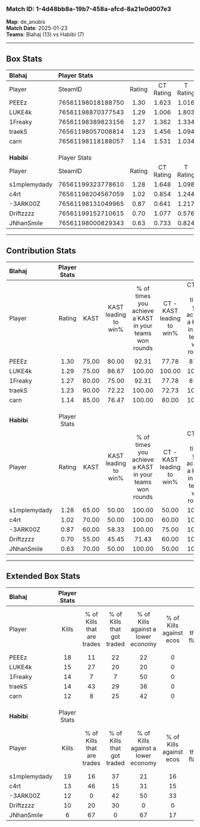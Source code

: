 ### Match ID: 1-4d48bb8a-19b7-458a-afcd-8a21e0d007e3  
**Map**: de_anubis  
**Match Date**: 2025-01-23  
**Teams**: Blahaj (13) vs Habibi (7)  

---  

## Box Stats  

| **Blahaj**   | Player Stats      |        |           |          |       |      |       |         |        |      |     |
| :- | :- | :-: | :-: | :-: | :-: | :-: | :-: | :-: | :-: | :-: | :-: |
| Player       | SteamID           | Rating | CT Rating | T Rating | KAST  | ADR  | Kills | Assists | Deaths | K/D  | HS% |
| PEEEz        | 76561198018188750 |  1.30  |   1.623   |  1.016   | 75.00 | 84.6 |  18   |    3    |   14   | 1.29 | 38  |
| LUKE4k       | 76561198870377543 |  1.29  |   1.006   |  1.803   | 75.00 | 85.7 |  15   |    6    |   10   | 1.50 | 60  |
| 1Freaky      | 76561198389823156 |  1.27  |   1.362   |  1.334   | 80.00 | 90.9 |  14   |   10    |   12   | 1.17 | 35  |
| traekS       | 76561198057008814 |  1.23  |   1.456   |  1.094   | 90.00 | 54.2 |  14   |    5    |   11   | 1.27 |  7  |
| carn         | 76561198118188057 |  1.14  |   1.531   |  1.034   | 85.00 | 76.6 |  12   |    9    |   13   | 0.92 | 25  |
|              |                   |        |           |          |       |      |       |         |        |      |     |
|              |                   |        |           |          |       |      |       |         |        |      |     |
|              |                   |        |           |          |       |      |       |         |        |      |     |
| **Habibi**   | Player Stats      |        |           |          |       |      |       |         |        |      |     |
| Player       | SteamID           | Rating | CT Rating | T Rating | KAST  | ADR  | Kills | Assists | Deaths | K/D  | HS% |
| s1mplemydady | 76561199323778610 |  1.28  |   1.648   |  1.098   | 65.00 | 98.9 |  19   |    1    |   15   | 1.27 | 57  |
| c4rt         | 76561198204567059 |  1.02  |   0.854   |  1.244   | 70.00 | 69.2 |  13   |    3    |   13   | 1.00 | 46  |
| -3ARK00Z     | 76561198131049965 |  0.87  |   0.641   |  1.217   | 60.00 | 78.5 |  12   |    6    |   16   | 0.75 | 58  |
| Driftzzzz    | 76561199152710615 |  0.70  |   1.077   |  0.576   | 55.00 | 66.6 |  10   |    3    |   16   | 0.63 | 40  |
| JNhanSmile   | 76561198000829343 |  0.63  |   0.733   |  0.824   | 70.00 | 38.1 |   6   |    4    |   13   | 0.46 | 16  |
---  

## Contribution Stats  

| **Blahaj**   | Player Stats |       |                      |                                                        |                           |                                                             |                          |                                                            |
| :- | :-: | :-: | :-: | :-: | :-: | :-: | :-: | :-: |
| Player       |    Rating    | KAST  | KAST leading to win% | % of times you achieve a KAST in your teams won rounds | CT - KAST leading to win% | CT - % of times you achieve a KAST in your teams won rounds | T - KAST leading to win% | T - % of times you achieve a KAST in your teams won rounds |
| PEEEz        |     1.30     | 75.00 |        80.00         |                         92.31                          |           77.78           |                            87.50                            |          83.33           |                           100.00                           |
| LUKE4k       |     1.29     | 75.00 |        86.67         |                         100.00                         |          100.00           |                           100.00                            |          71.43           |                           100.00                           |
| 1Freaky      |     1.27     | 80.00 |        75.00         |                         92.31                          |           77.78           |                            87.50                            |          71.43           |                           100.00                           |
| traekS       |     1.23     | 90.00 |        72.22         |                         100.00                         |           72.73           |                           100.00                            |          71.43           |                           100.00                           |
| carn         |     1.14     | 85.00 |        76.47         |                         100.00                         |           80.00           |                           100.00                            |          71.43           |                           100.00                           |
|              |              |       |                      |                                                        |                           |                                                             |                          |                                                            |
|              |              |       |                      |                                                        |                           |                                                             |                          |                                                            |
|              |              |       |                      |                                                        |                           |                                                             |                          |                                                            |
| **Habibi**   | Player Stats |       |                      |                                                        |                           |                                                             |                          |                                                            |
| Player       |    Rating    | KAST  | KAST leading to win% | % of times you achieve a KAST in your teams won rounds | CT - KAST leading to win% | CT - % of times you achieve a KAST in your teams won rounds | T - KAST leading to win% | T - % of times you achieve a KAST in your teams won rounds |
| s1mplemydady |     1.28     | 65.00 |        50.00         |                         100.00                         |           50.00           |                           100.00                            |          50.00           |                           100.00                           |
| c4rt         |     1.02     | 70.00 |        50.00         |                         100.00                         |           60.00           |                           100.00                            |          44.44           |                           100.00                           |
| -3ARK00Z     |     0.87     | 60.00 |        58.33         |                         100.00                         |           75.00           |                           100.00                            |          50.00           |                           100.00                           |
| Driftzzzz    |     0.70     | 55.00 |        45.45         |                         71.43                          |           60.00           |                           100.00                            |          33.33           |                           50.00                            |
| JNhanSmile   |     0.63     | 70.00 |        50.00         |                         100.00                         |           50.00           |                           100.00                            |          50.00           |                           100.00                           |
---  

## Extended Box Stats  

| **Blahaj**   | Player Stats |                            |                            |                                    |                         |                              |                                 |        |                             |                                     |                          |                               |                            |
| :- | :-: | :-: | :-: | :-: | :-: | :-: | :-: | :-: | :-: | :-: | :-: | :-: | :-: |
| Player       |    Kills     | % of Kills that are trades | % of Kills that got traded | % of Kills against a lower economy | % of Kills against ecos | % of Kills that are flawless | % of Kills that are close duels | Deaths | % of Deaths that get traded | % of Deaths against a lower economy | % of Deaths against ecos | % of Deaths that are flawless | % of Deaths that are close |
| PEEEz        |      18      |             11             |             22             |                 22                 |            0            |              61              |                0                |   14   |             21              |                 36                  |            0             |              71               |             0              |
| LUKE4k       |      15      |             27             |             20             |                 20                 |            0            |              67              |                0                |   10   |             10              |                 30                  |            0             |              70               |             0              |
| 1Freaky      |      14      |             7              |             7              |                 50                 |            0            |              71              |                7                |   12   |             25              |                 33                  |            0             |              58               |             8              |
| traekS       |      14      |             43             |             29             |                 36                 |            0            |              36              |               14                |   11   |             27              |                 27                  |            0             |              73               |             9              |
| carn         |      12      |             8              |             25             |                 42                 |            0            |              67              |                0                |   13   |             54              |                 38                  |            0             |              54               |             0              |
|              |              |                            |                            |                                    |                         |                              |                                 |        |                             |                                     |                          |                               |                            |
|              |              |                            |                            |                                    |                         |                              |                                 |        |                             |                                     |                          |                               |                            |
|              |              |                            |                            |                                    |                         |                              |                                 |        |                             |                                     |                          |                               |                            |
| **Habibi**   | Player Stats |                            |                            |                                    |                         |                              |                                 |        |                             |                                     |                          |                               |                            |
| Player       |    Kills     | % of Kills that are trades | % of Kills that got traded | % of Kills against a lower economy | % of Kills against ecos | % of Kills that are flawless | % of Kills that are close duels | Deaths | % of Deaths that get traded | % of Deaths against a lower economy | % of Deaths against ecos | % of Deaths that are flawless | % of Deaths that are close |
| s1mplemydady |      19      |             16             |             37             |                 21                 |           16            |              68              |                0                |   15   |              0              |                 13                  |            0             |              73               |             0              |
| c4rt         |      13      |             46             |             15             |                 31                 |           15            |              62              |                8                |   13   |             15              |                 15                  |            0             |              54               |             0              |
| -3ARK00Z     |      12      |             0              |             42             |                 50                 |           33            |              75              |                0                |   16   |             25              |                 19                  |            6             |              44               |             0              |
| Driftzzzz    |      10      |             20             |             30             |                 0                  |            0            |              70              |               10                |   16   |             19              |                 25                  |            13            |              75               |             13             |
| JNhanSmile   |      6       |             67             |             0              |                 67                 |           17            |              33              |                0                |   13   |             46              |                  8                  |            0             |              54               |             8              |
